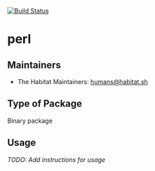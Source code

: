[![Build Status](https://dev.azure.com/chefcorp-partnerengineering/Chef%20Base%20Plans/_apis/build/status/chef-base-plans.perl?branchName=master)](https://dev.azure.com/chefcorp-partnerengineering/Chef%20Base%20Plans/_build/latest?definitionId=69&branchName=master)

# perl

## Maintainers

* The Habitat Maintainers: <humans@habitat.sh>

## Type of Package

Binary package

## Usage

*TODO: Add instructions for usage*
